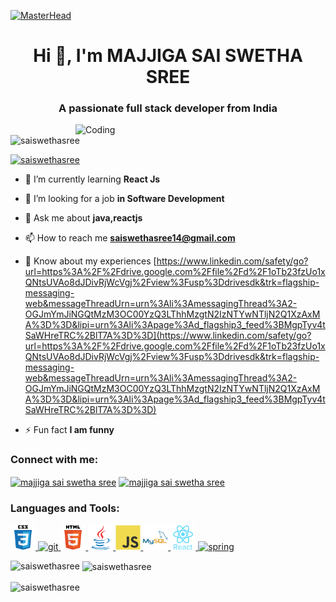[![MasterHead](https://i.pinimg.com/originals/e0/58/ee/e058eecc0652ff38a4e7062cfcf08c9d.gif)](https://github.com/Saiswethasree)
<h1 align="center">Hi 👋, I'm MAJJIGA SAI SWETHA SREE</h1>
<h3 align="center">A passionate full stack developer from India</h3>
<img align="right" alt="Coding" width="400" src="https://user-images.githubusercontent.com/74038190/221352975-94759904-aa4c-4032-a8ab-b546efb9c478.gif">

<p align="left"> <img src="https://komarev.com/ghpvc/?username=saiswethasree&label=Profile%20views&color=0e75b6&style=flat" alt="saiswethasree" /> </p>

<p align="left"> <a href="https://github.com/ryo-ma/github-profile-trophy"><img src="https://github-profile-trophy.vercel.app/?username=saiswethasree" alt="saiswethasree" /></a> </p>

- 🌱 I’m currently learning **React Js**

- 🤝 I’m looking for a job **in Software Development**

- 💬 Ask me about **java,reactjs**

- 📫 How to reach me **saiswethasree14@gmail.com**

- 📄 Know about my experiences [https://www.linkedin.com/safety/go?url=https%3A%2F%2Fdrive.google.com%2Ffile%2Fd%2F1oTb23fzUo1xQNtsUVAo8dJDivRjWcVgj%2Fview%3Fusp%3Ddrivesdk&trk=flagship-messaging-web&messageThreadUrn=urn%3Ali%3AmessagingThread%3A2-OGJmYmJiNGQtMzM3OC00YzQ3LThhMzgtN2IzNTYwNTljN2Q1XzAxMA%3D%3D&lipi=urn%3Ali%3Apage%3Ad_flagship3_feed%3BMgpTyv4tSaWHreTRC%2BlT7A%3D%3D](https://www.linkedin.com/safety/go?url=https%3A%2F%2Fdrive.google.com%2Ffile%2Fd%2F1oTb23fzUo1xQNtsUVAo8dJDivRjWcVgj%2Fview%3Fusp%3Ddrivesdk&trk=flagship-messaging-web&messageThreadUrn=urn%3Ali%3AmessagingThread%3A2-OGJmYmJiNGQtMzM3OC00YzQ3LThhMzgtN2IzNTYwNTljN2Q1XzAxMA%3D%3D&lipi=urn%3Ali%3Apage%3Ad_flagship3_feed%3BMgpTyv4tSaWHreTRC%2BlT7A%3D%3D)

- ⚡ Fun fact **I am funny**

<h3 align="left">Connect with me:</h3>
<p align="left">
<a href="https://linkedin.com/in/majjiga sai swetha sree" target="blank"><img align="center" src="https://raw.githubusercontent.com/rahuldkjain/github-profile-readme-generator/master/src/images/icons/Social/linked-in-alt.svg" alt="majjiga sai swetha sree" height="30" width="40" /></a>
<a href="https://www.codechef.com/users/majjiga sai swetha sree" target="blank"><img align="center" src="https://cdn.jsdelivr.net/npm/simple-icons@3.1.0/icons/codechef.svg" alt="majjiga sai swetha sree" height="30" width="40" /></a>
</p>

<h3 align="left">Languages and Tools:</h3>
<p align="left"> <a href="https://www.w3schools.com/css/" target="_blank" rel="noreferrer"> <img src="https://raw.githubusercontent.com/devicons/devicon/master/icons/css3/css3-original-wordmark.svg" alt="css3" width="40" height="40"/> </a> <a href="https://git-scm.com/" target="_blank" rel="noreferrer"> <img src="https://www.vectorlogo.zone/logos/git-scm/git-scm-icon.svg" alt="git" width="40" height="40"/> </a> <a href="https://www.w3.org/html/" target="_blank" rel="noreferrer"> <img src="https://raw.githubusercontent.com/devicons/devicon/master/icons/html5/html5-original-wordmark.svg" alt="html5" width="40" height="40"/> </a> <a href="https://www.java.com" target="_blank" rel="noreferrer"> <img src="https://raw.githubusercontent.com/devicons/devicon/master/icons/java/java-original.svg" alt="java" width="40" height="40"/> </a> <a href="https://developer.mozilla.org/en-US/docs/Web/JavaScript" target="_blank" rel="noreferrer"> <img src="https://raw.githubusercontent.com/devicons/devicon/master/icons/javascript/javascript-original.svg" alt="javascript" width="40" height="40"/> </a> <a href="https://www.mysql.com/" target="_blank" rel="noreferrer"> <img src="https://raw.githubusercontent.com/devicons/devicon/master/icons/mysql/mysql-original-wordmark.svg" alt="mysql" width="40" height="40"/> </a> <a href="https://reactjs.org/" target="_blank" rel="noreferrer"> <img src="https://raw.githubusercontent.com/devicons/devicon/master/icons/react/react-original-wordmark.svg" alt="react" width="40" height="40"/> </a> <a href="https://spring.io/" target="_blank" rel="noreferrer"> <img src="https://www.vectorlogo.zone/logos/springio/springio-icon.svg" alt="spring" width="40" height="40"/> </a> </p>

<p><img align="left" src="https://github-readme-stats.vercel.app/api/top-langs?username=saiswethasree&show_icons=true&locale=en&layout=compact" alt="saiswethasree" /></p>

<p>&nbsp;<img align="center" src="https://github-readme-stats.vercel.app/api?username=saiswethasree&show_icons=true&locale=en" alt="saiswethasree" /></p>

<p><img align="center" src="https://github-readme-streak-stats.herokuapp.com/?user=saiswethasree&" alt="saiswethasree" /></p>

